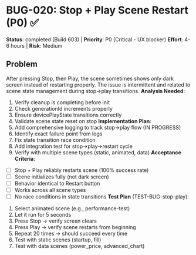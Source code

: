 # BUG-020: Stop + Play Scene Restart (P0) ✅

**Status**: completed (Build 603) | **Priority**: P0 (Critical - UX blocker)
**Effort**: 4-6 hours | **Risk**: Medium

## Problem

After pressing Stop, then Play, the scene sometimes shows only dark screen instead of restarting properly.
The issue is intermittent and related to scene state management during stop→play transitions.
**Analysis Needed**:

1. Verify cleanup is completing before init
2. Check generationId increments properly
3. Ensure devicePlayState transitions correctly
4. Validate scene state reset on stop
   **Implementation Plan**:
5. Add comprehensive logging to track stop→play flow (IN PROGRESS)
6. Identify exact failure point from logs
7. Fix state transition race condition
8. Add integration test for stop→play→restart cycle
9. Verify with multiple scene types (static, animated, data)
   **Acceptance Criteria**:

- [ ] Stop + Play reliably restarts scene (100% success rate)
- [ ] Scene initializes fully (not dark screen)
- [ ] Behavior identical to Restart button
- [ ] Works across all scene types
- [ ] No race conditions in state transitions
      **Test Plan** (TEST-BUG-stop-play):

1. Select animated scene (e.g., performance-test)
2. Let it run for 5 seconds
3. Press Stop → verify screen clears
4. Press Play → verify scene restarts from beginning
5. Repeat 20 times → should succeed every time
6. Test with static scenes (startup, fill)
7. Test with data scenes (power_price, advanced_chart)

